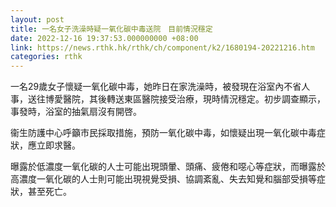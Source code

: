 ```yaml
---
layout: post
title: 一名女子洗澡時疑一氧化碳中毒送院　目前情況穩定
date: 2022-12-16 19:37:53.000000000 +08:00
link: https://news.rthk.hk/rthk/ch/component/k2/1680194-20221216.htm
categories: rthk
---
```


一名29歲女子懷疑一氧化碳中毒，她昨日在家洗澡時，被發現在浴室內不省人事，送往博愛醫院，其後轉送東區醫院接受治療，現時情況穩定。初步調查顯示，事發時，浴室的抽氣扇沒有開啓。

衞生防護中心呼籲市民採取措施，預防一氧化碳中毒，如懷疑出現一氧化碳中毒症狀，應立即求醫。

曝露於低濃度一氧化碳的人士可能出現頭暈、頭痛、疲倦和噁心等症狀，而曝露於高濃度一氧化碳的人士則可能出現視覺受損、協調紊亂、失去知覺和腦部受損等症狀，甚至死亡。

